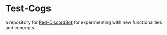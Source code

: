 # Test-Cogs

a repository for [Red-DiscordBot](https://github.com/Cog-Creators/Red-DiscordBot/) for experimenting with new functionalities and concepts.